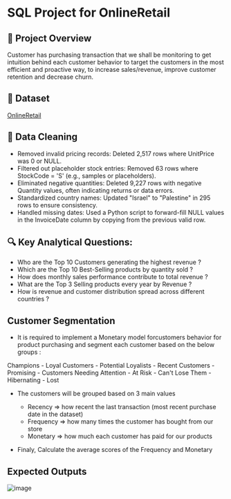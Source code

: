 # **SQL Project for OnlineRetail**

## 📝 Project Overview
Customer has purchasing transaction that we shall be monitoring to get intuition behind each customer behavior to target the customers in the most efficient and proactive way, to increase sales/revenue, improve customer retention and decrease churn.

## 📁 Dataset
[OnlineRetail](https://github.com/MohammedMustafa32/SQL-Project-for-OnlineRetail/blob/main/Dataset/OnlineRetail.zip)


## 🧹 Data Cleaning
- Removed invalid pricing records: Deleted 2,517 rows where UnitPrice was 0 or NULL.
- Filtered out placeholder stock entries: Removed 63 rows where StockCode = 'S' (e.g., samples or placeholders).
- Eliminated negative quantities: Deleted 9,227 rows with negative Quantity values, often indicating returns or data errors.
- Standardized country names: Updated "Israel" to "Palestine" in 295 rows to ensure consistency.
- Handled missing dates: Used a Python script to forward-fill NULL values in the InvoiceDate column by copying from the previous valid row.


## 🔍 Key Analytical Questions:
- Who are the Top 10 Customers generating the highest revenue ?
- Which are the Top 10 Best-Selling products by quantity sold ?
- How does monthly sales performance contribute to total revenue ?
- What are the Top 3 Selling products every year by Revenue ?
- How is revenue and customer distribution spread across different countries ?


## Customer Segmentation
- It is required to implement a Monetary model forcustomers behavior for product purchasing and segment each customer based on the below groups :

Champions - Loyal Customers - Potential Loyalists - Recent Customers - Promising - Customers Needing Attention - At Risk - Can't Lose Them - Hibernating - Lost

- The customers will be grouped based on 3 main values
  - Recency => how recent the last transaction (most recent purchase date in the dataset)
  - Frequency => how many times the customer has bought from our store
  - Monetary => how much each customer has paid for our products

- Finaly, Calculate the average scores of the Frequency and Monetary

## Expected Outputs
![image](https://github.com/user-attachments/assets/f1ddc7c3-1e8e-412e-b576-83dc45163d34)




